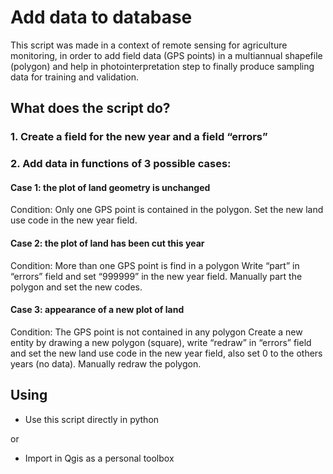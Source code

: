 # Add data to database

This script was made in a context of remote sensing for agriculture monitoring, in order to add field data (GPS points) in a multiannual shapefile (polygon) and help in photointerpretation step to finally produce sampling data for training and validation.

## What does the script do?

### 1. Create a field for the new year and a field “errors” 

### 2. Add data in functions of 3 possible cases:

#### Case 1: the plot of land geometry is unchanged
Condition: Only one GPS point is contained in the polygon.
Set the new land use code in the new year field.

#### Case 2: the plot of land has been cut this year
Condition: More than one GPS point is find in a polygon
Write “part” in “errors” field and set “999999” in the new year field. Manually part the polygon and set the new codes.

#### Case 3: appearance of a new plot of land
Condition: The GPS point is not contained in any polygon
Create a new entity by drawing a new polygon (square), write “redraw” in “errors” field and set the new land use code in the new year field, also set 0 to the others years (no data). Manually redraw the polygon.

## Using
- Use this script directly in python

or

- Import in Qgis as a personal toolbox
